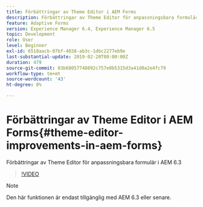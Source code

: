 ```yaml
---
title: Förbättringar av Theme Editor i AEM Forms
description: Förbättringar av Theme Editor för anpassningsbara formulär i AEM 6.3
feature: Adaptive Forms
version: Experience Manager 6.4, Experience Manager 6.5
topic: Development
role: User
level: Beginner
exl-id: 6518aacb-97bf-4038-ab3c-1dbc2277eb9e
last-substantial-update: 2019-02-20T00:00:00Z
duration: 479
source-git-commit: 03b68057748892c757e0b5315d3a41d0a2e4fc79
workflow-type: tm+mt
source-wordcount: '43'
ht-degree: 0%

---
```


# Förbättringar av Theme Editor i AEM Forms{#theme-editor-improvements-in-aem-forms}

Förbättringar av Theme Editor för anpassningsbara formulär i AEM 6.3

>[!VIDEO](https://video.tv.adobe.com/v/19497?quality=12&learn=on)

>[!NOTE]
>
>Den här funktionen är endast tillgänglig med AEM 6.3 eller senare.
